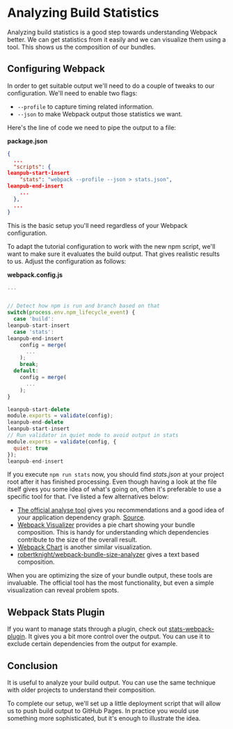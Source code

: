# Analyzing Build Statistics

Analyzing build statistics is a good step towards understanding Webpack better. We can get statistics from it easily and we can visualize them using a tool. This shows us the composition of our bundles.

## Configuring Webpack

In order to get suitable output we'll need to do a couple of tweaks to our configuration. We'll need to enable two flags:

* `--profile` to capture timing related information.
* `--json` to make Webpack output those statistics we want.

Here's the line of code we need to pipe the output to a file:

**package.json**

```json
{
  ...
  "scripts": {
leanpub-start-insert
    "stats": "webpack --profile --json > stats.json",
leanpub-end-insert
    ...
  },
  ...
}
```

This is the basic setup you'll need regardless of your Webpack configuration.

To adapt the tutorial configuration to work with the new npm script, we'll want to make sure it evaluates the build output. That gives realistic results to us. Adjust the configuration as follows:

**webpack.config.js**

```javascript
...


// Detect how npm is run and branch based on that
switch(process.env.npm_lifecycle_event) {
  case 'build':
leanpub-start-insert
  case 'stats':
leanpub-end-insert
    config = merge(
      ...
    );
    break;
  default:
    config = merge(
      ...
    );
}

leanpub-start-delete
module.exports = validate(config);
leanpub-end-delete
leanpub-start-insert
// Run validator in quiet mode to avoid output in stats
module.exports = validate(config, {
  quiet: true
});
leanpub-end-insert
```

If you execute `npm run stats` now, you should find *stats.json* at your project root after it has finished processing. Even though having a look at the file itself gives you some idea of what's going on, often it's preferable to use a specific tool for that. I've listed a few alternatives below:

* [The official analyse tool](http://webpack.github.io/analyse/) gives you recommendations and a good idea of your application dependency graph. [Source](https://github.com/webpack/analyse).
* [Webpack Visualizer](https://chrisbateman.github.io/webpack-visualizer/) provides a pie chart showing your bundle composition. This is handy for understanding which dependencies contribute to the size of the overall result.
* [Webpack Chart](https://alexkuz.github.io/webpack-chart/) is another similar visualization.
* [robertknight/webpack-bundle-size-analyzer](https://github.com/robertknight/webpack-bundle-size-analyzer) gives a text based composition.

When you are optimizing the size of your bundle output, these tools are invaluable. The official tool has the most functionality, but even a simple visualization can reveal problem spots.

## Webpack Stats Plugin

If you want to manage stats through a plugin, check out [stats-webpack-plugin](https://www.npmjs.com/package/stats-webpack-plugin). It gives you a bit more control over the output. You can use it to exclude certain dependencies from the output for example.

## Conclusion

It is useful to analyze your build output. You can use the same technique with older projects to understand their composition.

To complete our setup, we'll set up a little deployment script that will allow us to push build output to GitHub Pages. In practice you would use something more sophisticated, but it's enough to illustrate the idea.
